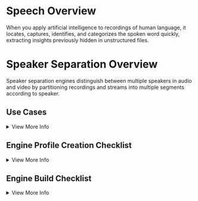 # Speech Overview
When you apply artificial intelligence to recordings of human language, it locates, captures, identifies, and categorizes the spoken word quickly, extracting insights previously hidden in unstructured files.

# Speaker Separation Overview
Speaker separation engines distinguish between multiple speakers in audio and video by partitioning recordings and streams into multiple segments according to speaker.

## Use Cases
<details>
  <summary>View More Info</summary>
  
Understand speaker turns in a conversation, for broadcast media, depositions, etc

</details>

## Engine Profile Creation Checklist
<details>
  <summary>View More Info</summary>
  
### Basic Engine Details

( Engine Basics-image goes here)

When creating your engine, it's important to provide details that accurately and describe your engine. The information you enter is what users will see in the Veritone UI when they are selecting engines for processing.
 - **Engine name:** The name of your engine that will be visible through the user interface.
 - **Engine Type:**
	 - **Cognition:** Cognitive engines process data, often using sophisticated algorithms and machine learning techniques, to derive cognitive insights from the data or to transform it for use by another cognitive engine or application. Within the Veritone platform, cognitive engines are assigned into various [classes and categories](https://docs.veritone.com/#/engines/classes/).
	 - **Ingestion:** Ingestion engines are also known as adapters, and we'll often use the term adapter to refer to ingestion engines. Adapters are engines that bring data into the Veritone platform. The data can be in the form of a real-time stream or a bounded file and can be comprised of either structured or unstructured data.
	 - **Aggregator:** Aggregator engines are a new type of engine that we are introducing to assist in processing data in real-time. The role of an aggregator engine is to process the asset fragments that are output by real-time engines.
 - **Engine Category:** *(required)* Select the engine category from the drop-down that matches the type of service your engine will provide. (See [Engine Classes](https://docs.veritone.com/#/engines/classes/) for more information.)
 - **Engine Description:** *(required)* Describe what your engine does in a few sentences. This description displays in various places throughout the user interface where your engine can be viewed.
 - **Library Required:** *(optional)* When run in a special "training" mode, the engine should consume applicable identifier assets from the provided library and, depending on the type of engine, generate a trained model. (See [Library-Enabled-Engines](https://docs.veritone.com/#/libraries/engines) for more information.)
 - **Engine Icon** *(optional)* Upload an icon for your engine from your local file system as a 128x128 png or jpg file.
 - **Engine Logo:** *(required)* Upload a logo image for your engine from your local file system as a 500x250 png or jpg file. The logo is used to identify your engine in the engine selection table of CMS. 

### Deployment Model 

(Deployment Engine- Image goes here)

The deployment model indicates what type of network access your engine requires, after being installed by Veritone, which may affect whether your engine is eligible to run in private and secure servers. You must choose the deployment model that best represents your engine from the following four options:

-   **Network Isolated**: The engine is fully isolated and runs solely within Veritone's infrastructure. It does not require network access.
-   **External Access**: The engine performs its processing within its container and does not send user data off the container. It requires internet access for tasks like license checks and downloading reference data.
-   **External Processing**: The engine performs some or all of its processing outside of Veritone's infrastructure. User data is sent off the container to outside services for processing.
-   **Human Review**: Some or all of the engine’s processing is performed by humans outside of Veritone's infrastructure. (e.g., A human labeling service would fall into this category.)
### Custom Fields (Optional) 
( Custom Fields- Image Goes here)
Depending on the type of your engine, it may require certain parameters to be input by the user in order to process their task. For example a detection based engine may need to know the minimum confidence level for a result to be considered valid. Custom Fields allow you to define these parameters which are then configurable by the end users of your engine. These configured parameters will be available to your engine inside of the payload it receives at runtime.

**Supported Fields:**
 - **Field Name:** Field name will be used as the `key` of the parameter inside of the `taskPayload` given to your engine at runtime.
 - **Field Label:** Field label is used as the friendly name of your parameter when being displayed to end users.
 - **Field Info:** Field info is used to provide description to end users regarding the purpose of the parameter.
 - **Field Type:** Field type represents the type of input your parameter requires. See the table below for details.
 
| Type | Description |
|--|--|
| Text |Standard text input|
| Number |Standard number input with optional min/max/step restrictions|
| Picklist |Define a list of KVP options, where only a single value is selectable|
| MultiPicklist |Define a list of KVP options, where multiple values are selectable|
| SchemaSelection |For engines that accept a data schema as an input|


</details>

## Engine Build Checklist 

<details>
  <summary>View More Info</summary>


### Step by Step Quick Start Guide
The engine development quick start is divided into seven tutorials that should be completed in order. Because some of the steps require testing and review, the time to complete the steps can vary. However, you can stop at any step in the process and pick up where you left off when you’re ready.

 **1. Create your Engine:** Building an engine in Veritone begins with a few basic steps that define the general details about your technology and give scope to the services it will provide and the internal structures it will support. [VIEW MORE](https://docs.veritone.com/#/engines/quick-start/step-1-create-an-engine)
 
 **2. Construct your Code:** Engines in Veritone are designed with a functional architecture that ensures easy integration to receive tasks, perform work, and return responses. The task processing pipeline follows a logical sequence of actions to fetch the input, retrieve a media asset, process the data, output the results to an asset, and send insights back to Veritone. [VIEW MORE](https://docs.veritone.com/#/engines/quick-start/step-2-construct-code)
 
 **3. Create your Engine Manifest:** Every container uploaded to Veritone for an engine should include a manifest.json file, which contains important information about your engine and build. [VIEW MORE](https://docs.veritone.com/#/engines/quick-start/step-3-manifest)
 
 **4. Package and Upload your Engine Build** When your engine container is created, your manifest file is built, and your code is set, it's time to upload a build. A build is uploaded as a Docker image, which is a package that includes everything needed to run your software, including the code, libraries, environment variables, config files, and manifest file. [VIEW MORE](https://docs.veritone.com/#/engines/quick-start/step-4-upload-build)
 
 **5. Submit a Build for Approval** After your build has passed the compliance testing and is in the _Available_ state, the next step is to submit it to Veritone for review by one of our team members. The review process may take up to a business day to complete. Once reviewed, the build status will change to _Approved_ or _Disapproved_. [VIEW MORE](https://docs.veritone.com/#/engines/quick-start/step-5-submit-build)
 
 **6. Deploy an Engine** Your engine has been built, tested, and approved. Now, with the click of a single button you will make it available to users in the Veritone Platform. [VIEW MORE](https://docs.veritone.com/#/engines/quick-start/step-6-deploy-engine)
 
 **7. Manage an Active Engine or Build** Once your engine has been approved and deployed into the Veritone Platform their are various actions you can take against them. [VIEW MORE](https://docs.veritone.com/#/engines/quick-start/step-7-manage-engine)

### Recommended Manifest Fields

| Field  | Format | Required |  Description
|--|--|--|--|
| engineId | String | Yes| The ID of your engine. You can find your engine ID at the top of the Engines section pages in the Developer Portal. | 
| category | String | Yes| The category of the engine that you are providing. The available options are- avFingerprint- faceDetection- faceRecognition- geolocation- logoRecognition- metadata- objectRecognition- ocr- sentiment- transcription- transcoding- translationRefer to for more information about each engine category. | 
| preferredInputFormat | arrary of strings | Yes| Identify ALL MIME type formats that your engine currently supports as input. If you exclude a file format from this field, (even if your engine supports it) your engine may not be selectable when the user ingests a file in that format. The options that Veritone currently supports are listed below:application/json, application/pdf, application/smil+xml, application/ttml+xml, application/x-flv, application/xmlaudio/aac, audio/flac, audio/midi, audio/mp4, audio/mpeg, audio/wav, audio/webmimage/gif, image/jpeg, image/tifftext/csv, text/html, text/plainvideo/3gpp, video/mp4, video/mpeg, video/ogg, video/quicktime, video/webm, video/x-m4v, video/x-ms-wmv, video/x-msvideo . Contact us if you have a MIME type that is not currently supported by Veritone. |
| outputFormats | arrary of strings | Yes| List all of the MIME types of the media formats that your engine will output. The options that Veritone currently supports are listed below:application/json, application/pdf, application/smil+xml, application/ttml+xml, application/x-flv, application/xmlaudio/aac, audio/flac, audio/midi, audio/mp4, audio/mpeg, audio/wav, audio/x-wav, audio/webmimage/gif, image/jpeg, image/tifftext/csv, text/html, text/plainvideo/3gpp, video/mp4, video/mpeg, video/ogg, video/quicktime, video/webm, video/x-m4v, video/x-ms-wmv, video/x-msvideoContact us if you have a MIME type that is not currently supported by Veritone. |
| clusterSize | String | Yes| The cluster size on which your engine should run: small, medium, large (defined below) |


#### Example Manifest

    
    "engineId": "1234567",
    "category": "speaker separation",
    "preferredInputFormat": "audio/wav",
    "outputFormats": ["application/json"],
    "clusterSize": "large",


[View Entire Engine Manifest Here](https://docs.veritone.com/#/engines/manifest)

#### Leveraging Custom Fields
**Use Cases**

### Output Requirements: VTN Standard
#### Schema Field Breakdown
#### JSON Output Example

    { 
    series: [{
    startTimeMs: 0,
    stopTimeMs: 2250,
    speakerId: 'A'
    }, {
    startTimeMs: 2250,
    stopTimeMs: 5050,
    speakerId: 'B'}, {
    startTimeMs: 6000,
    stopTimeMs: 10500,
    speakerId: 'C'
    }, {
    startTimeMs: 12000,
    stopTimeMs: 20000,
    speakerId: 'A'}, 
    {...}, ...]
    }

#### Logging
    

##### Build Modification Implications
    

#### Engine Idling and shut down
    

##### Build Modification Implications
    

#### Creating a “Trainable Engine”
An engine must be configured to be library-enabled. To do so, a field called `libraryRequired` must be set to true on the engine definition. When you create your engine using the VDA "Create engine" wizard, check the "Library Required" option. You can also set this option after engine creation from the Configuration tab on the engine detail page.

##### Use Cases
    
##### Build Modification Implications
    

###### Library Modes
    

-   Toggling it on
    
-   Toggling it off
    

###### Saving the model
    
###### Using an updated model
    
###### Examples & recommendations
    

#### Leveraging the Toolkit (Message Processing Mode Only)
    

##### Value
    
##### Adoption Language
    
##### Roadmap
    
##### Abstractions
    
##### Conditions
    
##### Restrictions
    
##### Walk Through
    
##### Testing With The Toolkit


## Engine Testing Checklist
Before submitting your build, use the following information to test it thoroughly.

### Batch & Legacy Engines
When either a Batch or Legacy engine is deployed to Veritone, a `PAYLOAD_FILE` environment variable is passed to them at runtime which contains the location of the payload file they need to process. The payload file itself contains all of the information the engine needs in order to process the job correctly. In order to test an engine of this type, you will need to simulate an incoming payload to verify your engine can process it successfully. You can get a valid payload to test locally with by following the steps below.
#### Input Example
### Testing Locally 
#### Recommendations 
### Testing on Developer 
#### Generating Input Examples
#### Generating Output Examples
#### Using Ingestion Adapters
### Security Testing: Locally 
	
</details>
